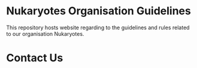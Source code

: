 # Nukaryotes Organisation Guidelines
This repository hosts website regarding to the guidelines and rules
related to our organisation Nukaryotes.

# Contact Us

